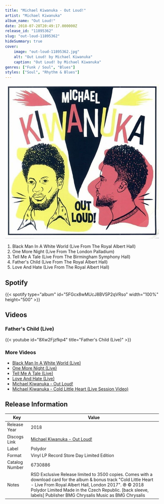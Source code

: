 ```yaml
---
title: "Michael Kiwanuka - Out Loud!"
artist: "Michael Kiwanuka"
album_name: "Out Loud!"
date: 2018-07-28T20:49:17.000000Z
release_id: "11895362"
slug: "out-loud-11895362"
hideSummary: true
cover:
    image: "out-loud-11895362.jpg"
    alt: "Out Loud! by Michael Kiwanuka"
    caption: "Out Loud! by Michael Kiwanuka"
genres: ["Funk / Soul", "Blues"]
styles: ["Soul", "Rhythm & Blues"]
---
```


![Out Loud! by Michael Kiwanuka](out-loud-11895362.jpg)

<!-- section break -->

1. Black Man In A White World (Live From The Royal Albert Hall)
2. One More Night (Live From The London Palladium)
3. Tell Me A Tale (Live From The Birmingham Symphony Hall)
4. Father's Child (Live From The Royal Albert Hall)
5. Love And Hate (Live From The Royal Albert Hall)

<!-- section break -->


## Spotify
{{< spotify type="album" id="5FGcx8wMUcJ8BV5P2qVRso" width="100%" height="500" >}}



## Videos
### Father's Child (Live)
{{< youtube id="8Xw2Fjzfkp4" title="Father's Child (Live)" >}}<br>

### More Videos

- [Black Man In A White World (Live)](https://www.youtube.com/watch?v=tzGH7q9NCeU)
- [One More Night (Live)](https://www.youtube.com/watch?v=WkX031Vh0y0)
- [Tell Me A Tale (Live)](https://www.youtube.com/watch?v=lRtucJKiRvU)
- [Love And Hate (Live)](https://www.youtube.com/watch?v=he09wLQWNJQ)
- [Michael Kiwanuka - Out Loud!](https://www.youtube.com/watch?v=mZ_q4N1HvWM)
- [Michael Kiwanuka - Cold Little Heart (Live Session Video)](https://www.youtube.com/watch?v=FngDSOuCNAA)


## Release Information
|  Key           | Value                                                |
| ---------------| ---------------------------------------------------- |
| Release Year   | 2018                                   |
| Discogs Link   | [Michael Kiwanuka - Out Loud!](https://www.discogs.com/release/11895362-Michael-Kiwanuka-Out-Loud) |
| Label          | Polydor |
| Format         | Vinyl LP Record Store Day Limited Edition |
| Catalog Number | 6730886 |
| Notes | RSD Exclusive Release limited to 3500 copies.  Comes with a download card for the album & bonus track "Cold Little Heart - Live From Royal Albert Hall, London 2017".  ℗ © 2018 Polydor Limited  Made in the Czech Republic. [back sleeve, labels]  Publisher BMG Chrysalis Music as BMG Chrysalis  |